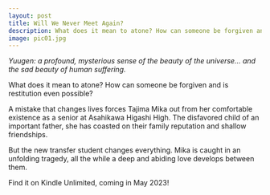 ```yaml
---
layout: post
title: Will We Never Meet Again?
description: What does it mean to atone? How can someone be forgiven and is restitution even possible?
image: pic01.jpg
---
```


   *Yuugen: a profound, mysterious sense of the beauty of the universe… and the sad beauty of human suffering.*

What does it mean to atone? How can someone be forgiven and is restitution even possible?

A mistake that changes lives forces Tajima Mika out from her comfortable existence as a senior at Asahikawa Higashi High. The disfavored child of an important father, she has coasted on their family reputation and shallow friendships.

But the new transfer student changes everything. Mika is caught in an unfolding tragedy, all the while a deep and abiding love develops between them.

Find it on Kindle Unlimited, coming in May 2023!